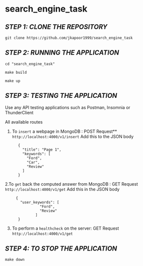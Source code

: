 # search_engine_task

## *STEP 1: CLONE THE REPOSITORY*
`git clone https://github.com/jkapoor1999/search_engine_task`

## *STEP 2: RUNNING THE APPLICATION*
```
cd "search_engine_task"

make build

make up
```
## *STEP 3: TESTING THE APPLICATION*
Use any API testing applications such as Postman, Insomnia or ThunderClient

All available routes
1. To `insert` a webpage in MongoDB : POST Request**
    `http://localhost:4000/v1/insert`
     Add this to the JSON body
```
      {
        "title": "Page 1",
        "keywords": [
          "Ford",
          "Car",
          "Review"
        ]
      }
 ```
 2.To `get` back the computed answer from MongoDB : GET Request
     `http://localhost:4000/v1/get`
     Add this in the JSON body
```
     {    
       "user_keywords": [
                "Ford",      
                "Review"    
              ]
      }
```
3. To perform a `healthcheck` on the server: GET Request
    `http://localhost:4000/v1/get`
    
## *STEP 4: TO STOP THE APPLICATION*
`make down`
      
    
    
